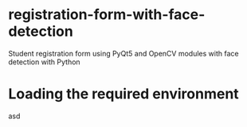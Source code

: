 # registration-form-with-face-detection
Student registration form using PyQt5 and OpenCV modules with face detection with Python


# Loading the required environment
asd
